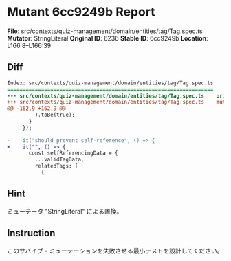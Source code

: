 # Mutant 6cc9249b Report

**File**: src/contexts/quiz-management/domain/entities/tag/Tag.spec.ts
**Mutator**: StringLiteral
**Original ID**: 6236
**Stable ID**: 6cc9249b
**Location**: L166:8–L166:39

## Diff

```diff
Index: src/contexts/quiz-management/domain/entities/tag/Tag.spec.ts
===================================================================
--- src/contexts/quiz-management/domain/entities/tag/Tag.spec.ts	original
+++ src/contexts/quiz-management/domain/entities/tag/Tag.spec.ts	mutated #6236
@@ -162,9 +162,9 @@
         ).toBe(true);
       }
     });
 
-    it("should prevent self-reference", () => {
+    it("", () => {
       const selfReferencingData = {
         ...validTagData,
         relatedTags: [
           {
```

## Hint

ミューテータ "StringLiteral" による置換。

## Instruction

このサバイブ・ミューテーションを失敗させる最小テストを設計してください。
